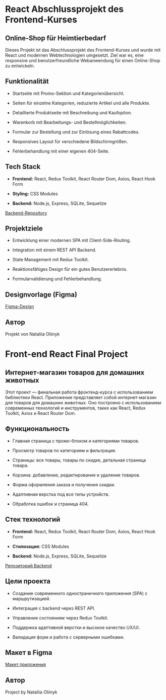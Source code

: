 # React Abschlussprojekt des Frontend-Kurses

## Online-Shop für Heimtierbedarf

Dieses Projekt ist das Abschlussprojekt des Frontend-Kurses und wurde mit React und modernen Webtechnologien umgesetzt. Ziel war es, eine responsive und benutzerfreundliche Webanwendung für einen Online-Shop zu entwickeln.

## Funktionalität

- Startseite mit Promo-Sektion und Kategorienübersicht.

- Seiten für einzelne Kategorien, reduzierte Artikel und alle Produkte.

- Detaillierte Produktseite mit Beschreibung und Kaufoption.

- Warenkorb mit Bearbeitungs- und Bestellmöglichkeiten.

- Formular zur Bestellung und zur Einlösung eines Rabattcodes.

- Responsives Layout für verschiedene Bildschirmgrößen.

- Fehlerbehandlung mit einer eigenen 404-Seite.

## Tech Stack

- **Frontend:** React, Redux Toolkit, React Router Dom, Axios, React Hook Form

- **Styling:** CSS Modules

- **Backend:** Node.js, Express, SQLite, Sequelize

[Backend-Repository](https://github.com/NataliiaOliinyk-gi/pet-shop-backend)

## Projektziele

- Entwicklung einer modernen SPA mit Client-Side-Routing.

- Integration mit einem REST API Backend.

- State Management mit Redux Toolkit.

- Reaktionsfähiges Design für ein gutes Benutzererlebnis.

- Formularvalidierung und Fehlerbehandlung.

## Designvorlage (Figma)

[Figma-Design](https://www.figma.com/design/8iptQGgZnHpFaKcMErrkmc/Front-end-React-project--Copy---Copy-?node-id=0-1&p=f&t=CBJ0LkMDSxtrJfaz-0)

## Автор

Projekt von Nataliia Oliinyk

# Front-end React Final Project

## Интернет-магазин товаров для домашних животных

Этот проект — финальная работа фронтенд-курса с использованием библиотеки React. Приложение представляет собой интернет-магазин для товаров для домашних животных. Оно построено с использованием современных технологий и инструментов, таких как React, Redux Toolkit, Axios и React Router Dom.

## Функциональность

- Главная страница с промо-блоком и категориями товаров.

- Просмотр товаров по категориям и фильтрация.

- Страницы: все товары, товары по скидке, детальная страница товара.

- Корзина: добавление, редактирование и удаление товаров.

- Форма оформления заказа и получения скидки.

- Адаптивная верстка под все типы устройств.

- Обработка ошибок и страница 404.

## Стек технологий

- **Frontend:** React, Redux Toolkit, React Router Dom, Axios, React Hook Form

- **Стилизация:** CSS Modules

- **Backend:** Node.js, Express, SQLite, Sequelize

[Репозиторий Backend](https://github.com/NataliiaOliinyk-gi/pet-shop-backend)

## Цели проекта

- Создание современного одностраничного приложения (SPA) с маршрутизацией.

- Интеграция с backend через REST API.

- Управление состоянием через Redux Toolkit.

- Поддержка адаптивной верстки и высокое качество UX/UI.

- Валидация форм и работа с серверными ошибками.

## Макет в Figma

[Макет приложения](https://www.figma.com/design/8iptQGgZnHpFaKcMErrkmc/Front-end-React-project--Copy---Copy-?node-id=0-1&p=f&t=CBJ0LkMDSxtrJfaz-0)

## Автор

Project by Nataliia Oliinyk
